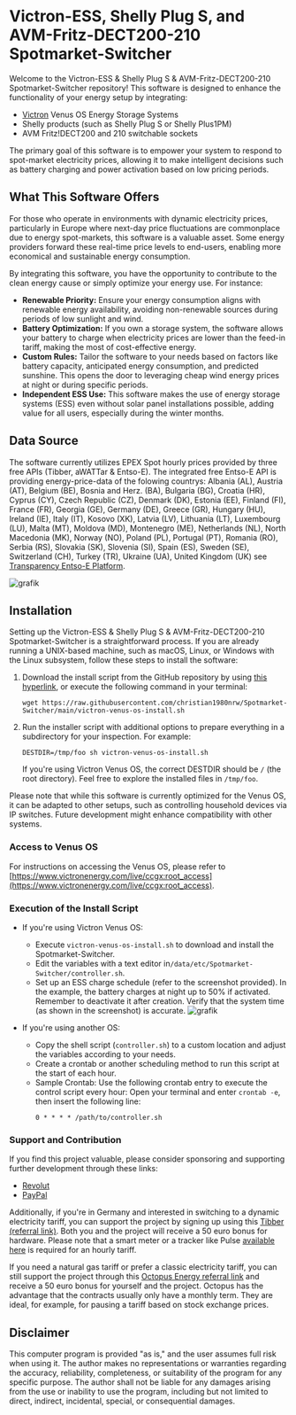 # Victron-ESS, Shelly Plug S, and AVM-Fritz-DECT200-210 Spotmarket-Switcher

Welcome to the Victron-ESS & Shelly Plug S & AVM-Fritz-DECT200-210 Spotmarket-Switcher repository! This software is designed to enhance the functionality of your energy setup by integrating:

- [Victron](https://www.victronenergy.com/) Venus OS Energy Storage Systems
- Shelly products (such as Shelly Plug S or Shelly Plus1PM)
- AVM Fritz!DECT200 and 210 switchable sockets

The primary goal of this software is to empower your system to respond to spot-market electricity prices, allowing it to make intelligent decisions such as battery charging and power activation based on low pricing periods.

## What This Software Offers

For those who operate in environments with dynamic electricity prices, particularly in Europe where next-day price fluctuations are commonplace due to energy spot-markets, this software is a valuable asset. Some energy providers forward these real-time price levels to end-users, enabling more economical and sustainable energy consumption.

By integrating this software, you have the opportunity to contribute to the clean energy cause or simply optimize your energy use. For instance:
- **Renewable Priority:** Ensure your energy consumption aligns with renewable energy availability, avoiding non-renewable sources during periods of low sunlight and wind.
- **Battery Optimization:** If you own a storage system, the software allows your battery to charge when electricity prices are lower than the feed-in tariff, making the most of cost-effective energy.
- **Custom Rules:** Tailor the software to your needs based on factors like battery capacity, anticipated energy consumption, and predicted sunshine. This opens the door to leveraging cheap wind energy prices at night or during specific periods.
- **Independent ESS Use:** This software makes the use of energy storage systems (ESS) even without solar panel installations possible, adding value for all users, especially during the winter months.

## Data Source

The software currently utilizes EPEX Spot hourly prices provided by three free APIs (Tibber, aWATTar & Entso-E).
The integrated free Entso-E API is providing energy-price-data of the folowing countrys:
Albania (AL), Austria (AT), Belgium (BE), Bosnia and Herz. (BA), Bulgaria (BG), Croatia (HR), Cyprus (CY), Czech Republic (CZ), Denmark (DK), Estonia (EE), Finland (FI), France (FR), Georgia (GE), Germany (DE), Greece (GR), Hungary (HU), Ireland (IE), Italy (IT), Kosovo (XK), Latvia (LV), Lithuania (LT), Luxembourg (LU), Malta (MT), Moldova (MD), Montenegro (ME), Netherlands (NL), North Macedonia (MK), Norway (NO), Poland (PL), Portugal (PT), Romania (RO), Serbia (RS), Slovakia (SK), Slovenia (SI), Spain (ES), Sweden (SE), Switzerland (CH), Turkey (TR), Ukraine (UA), United Kingdom (UK) see [Transparency Entso-E Platform](https://transparency.entsoe.eu/transmission-domain/r2/dayAheadPrices/show). 

![grafik](https://user-images.githubusercontent.com/6513794/224442951-c0155a48-f32b-43f4-8014-d86d60c3b311.png)

## Installation

Setting up the Victron-ESS & Shelly Plug S & AVM-Fritz-DECT200-210 Spotmarket-Switcher is a straightforward process. If you are already running a UNIX-based machine, such as macOS, Linux, or Windows with the Linux subsystem, follow these steps to install the software:


1. Download the install script from the GitHub repository by using [this hyperlink](https://raw.githubusercontent.com/christian1980nrw/Spotmarket-Switcher/main/victron-venus-os-install.sh), or execute the following command in your terminal:
   ```
   wget https://raw.githubusercontent.com/christian1980nrw/Spotmarket-Switcher/main/victron-venus-os-install.sh
   ```

2. Run the installer script with additional options to prepare everything in a subdirectory for your inspection. For example:
   ```
   DESTDIR=/tmp/foo sh victron-venus-os-install.sh
   ```
   If you're using Victron Venus OS, the correct DESTDIR should be `/` (the root directory). Feel free to explore the installed files in `/tmp/foo`.

Please note that while this software is currently optimized for the Venus OS, it can be adapted to other setups, such as controlling household devices via IP switches. Future development might enhance compatibility with other systems.

### Access to Venus OS

For instructions on accessing the Venus OS, please refer to [https://www.victronenergy.com/live/ccgx:root_access](https://www.victronenergy.com/live/ccgx:root_access).

### Execution of the Install Script

- If you're using Victron Venus OS:
  - Execute `victron-venus-os-install.sh` to download and install the Spotmarket-Switcher.
  - Edit the variables with a text editor in`/data/etc/Spotmarket-Switcher/controller.sh`.
  - Set up an ESS charge schedule (refer to the screenshot provided). In the example, the battery charges at night up to 50% if activated. Remember to deactivate it after creation. Verify that the system time (as shown in the screenshot) is accurate.
![grafik](https://user-images.githubusercontent.com/6513794/206877184-b8bf0752-b5d5-4c1b-af15-800b6499cfc7.png)

- If you're using another OS:
  - Copy the shell script (`controller.sh`) to a custom location and adjust the variables according to your needs.
  - Create a crontab or another scheduling method to run this script at the start of each hour.
  - Sample Crontab:
      Use the following crontab entry to execute the control script every hour:
      Open your terminal and enter `crontab -e`, then insert the following line:
      ```
      0 * * * * /path/to/controller.sh
      ```

### Support and Contribution

If you find this project valuable, please consider sponsoring and supporting further development through these links:
- [Revolut](https://revolut.me/christqki2)
- [PayPal](https://paypal.me/christian1980nrw)

Additionally, if you're in Germany and interested in switching to a dynamic electricity tariff, you can support the project by signing up using this [Tibber (referral link)](https://invite.tibber.com/ojgfbx2e). Both you and the project will receive a 50 euro bonus for hardware. Please note that a smart meter or a tracker like Pulse [available here](https://tibber.com/de/store/produkt/pulse-ir) is required for an hourly tariff.

If you need a natural gas tariff or prefer a classic electricity tariff, you can still support the project through this [Octopus Energy referral link](https://share.octopusenergy.de/glass-raven-58) and receive a 50 euro bonus for yourself and the project.
Octopus has the advantage that the contracts usually only have a monthly term. They are ideal, for example, for pausing a tariff based on stock exchange prices.

## Disclaimer

This computer program is provided "as is," and the user assumes full risk when using it. The author makes no representations or warranties regarding the accuracy, reliability, completeness, or suitability of the program for any specific purpose. The author shall not be liable for any damages arising from the use or inability to use the program, including but not limited to direct, indirect, incidental, special, or consequential damages.
